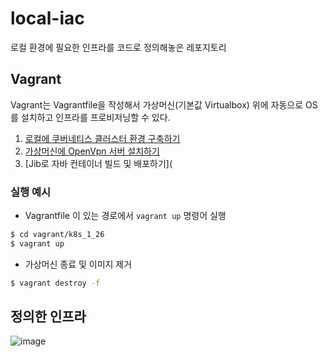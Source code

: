 # local-iac
로컬 환경에 필요한 인프라를 코드로 정의해놓은 레포지토리

## Vagrant
Vagrant는 Vagrantfile을 작성해서 가상머신(기본값 Virtualbox) 위에 자동으로 OS를 설치하고 인프라를 프로비저닝할 수 있다.

1. [로컬에 쿠버네티스 클러스터 환경 구축하기](https://github.com/kangsunku/Iac-k8sv1.26--forVM/blob/main/01_local_k8s_forVM.md)
2. [가상머신에 OpenVpn 서버 설치하기](https://github.com/kangsunku/Iac-k8sv1.26--forVM/blob/main/02_local_openVPN%20Server.md)
3. [Jib로 자바 컨테이너 빌드 및 배포하기](

   
### 실행 예시
* Vagrantfile 이 있는 경로에서 `vagrant up` 명령어 실행
```bash
$ cd vagrant/k8s_1_26
$ vagrant up
```

* 가상머신 종료 및 이미지 제거
```bash
$ vagrant destroy -f
```

## 정의한 인프라
![image](https://user-images.githubusercontent.com/43487002/225531403-03bc9a4c-5059-484a-835b-4eea68bc6690.png)
